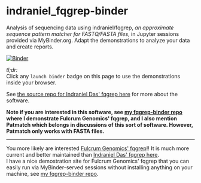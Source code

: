 
# indraniel_fqgrep-binder
Analysis of sequencing data using indraniel/fqgrep, *an approximate sequence pattern matcher for FASTQ/FASTA files*, in Jupyter sessions provided via MyBinder.org. Adapt the demonstrations to analyze your data and create reports.

[![Binder](https://mybinder.org/badge_logo.svg)](https://mybinder.org/v2/gh/fomightez/indraniel_fqgrep-binder/master?urlpath=%2Flab%2Ftree%2Fdemo.ipynb)


*tl;dr:*  
Click any `launch binder` badge on this page to use the demonstrations inside your browser.

See [the source repo for Indraniel Das' fqgrep here](https://github.com/indraniel/fqgrep) for more about the software.

**Note if you are interested in this software, see [my fqgrep-binder repo](https://github.com/fomightez/fqgrep-binder) where I demonstrate Fulcrum Genomics' fqgrep, and I also mention Patmatch which belongs in discussions of this sort of software. However, Patmatch only works with FASTA files.**

------------------

You more likely are interested [Fulcrum Genomics' fqgrep](https://github.com/fulcrumgenomics/fqgrep)!! It is much more current and better maintained than [Indraniel Das' fqgrep here](https://github.com/indraniel/fqgrep).  
I have a nice demostration site for Fulcrum Genomics' fqgrep that you can easily run via MyBinder-served sessions without installing anything on your machine, see [my fqgrep-binder repo](https://github.com/fomightez/fqgrep-binder).
